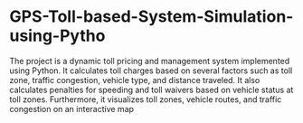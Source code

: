 # GPS-Toll-based-System-Simulation-using-Pytho

The project is a dynamic toll pricing and management system implemented using Python. It calculates toll charges based on several factors such as toll zone, traffic congestion, vehicle type, and distance traveled. It also calculates penalties for speeding and toll waivers based on vehicle status at toll zones. Furthermore, it visualizes toll zones, vehicle routes, and traffic congestion on an interactive map
